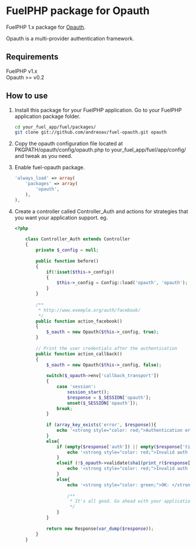 FuelPHP package for Opauth
=========================

FuelPHP 1.x package for [Opauth](https://github.com/uzyn/opauth).

Opauth is a multi-provider authentication framework.

Requirements
---------
FuelPHP v1.x  
Opauth >= v0.2

How to use
----------
1. Install this package for your FuelPHP application. Go to your FuelPHP application package folder.

   ```bash
   cd your_fuel_app/fuel/packages/
   git clone git://github.com/andreoav/fuel-opauth.git opauth
   ```

2. Copy the opauth configuration file located at PKGPATH/opauth/config/opauth.php to your_fuel_app/fuel/app/config/ and tweak as you need.

3. Enable fuel-opauth package.
	
	```php
	'always_load' => array(
		'packages' => array(
			'opauth',
		),
	),
	```

4. Create a controller called Controller_Auth and actions for strategies that you want your application support. eg.

	```php
	<?php
		
		class Controller_Auth extends Controller
		{
			private $_config = null;
		
			public function before()
			{
				if(!isset($this->_config))
				{
					$this->_config = Config::load('opauth', 'opauth');
				}
			}
			
			/**
			 * http://www.exemple.org/auth/facebook/
			 */
			public function action_facebook()
			{
				$_oauth = new Opauth($this->_config, true);
			}
			
			// Print the user credentials after the authentication
			public function action_callback()
			{
				$_oauth = new Opauth($this->_config, false);
				
				switch($_opauth->env['callback_transport'])
				{
					case 'session':
						session_start();
						$response = $_SESSION['opauth'];
						unset($_SESSION['opauth']);
					break;            
				}
				
				if (array_key_exists('error', $response)){
					echo '<strong style="color: red;">Authentication error: </strong> Opauth returns error auth response.'."<br>\n";
				}
				else{
					if (empty($response['auth']) || empty($response['timestamp']) || empty($response['signature']) || empty($response['auth']['provider']) || empty($response['auth']['uid'])){
						echo '<strong style="color: red;">Invalid auth response: </strong>Missing key auth response components.'."<br>\n";
					}
					elseif (!$_opauth->validate(sha1(print_r($response['auth'], true)), $response['timestamp'], $response['signature'], $reason)){
						echo '<strong style="color: red;">Invalid auth response: </strong>'.$reason.".<br>\n";
					}
					else{
						echo '<strong style="color: green;">OK: </strong>Auth response is validated.'."<br>\n";
				
						/**
						 * It's all good. Go ahead with your application-specific authentication logic
						 */
					}
				}
				
				return new Response(var_dump($response));
			}
		}
	```